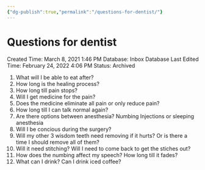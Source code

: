 ```yaml
---
{"dg-publish":true,"permalink":"/questions-for-dentist/"}
---
```


# Questions for dentist

Created Time: March 8, 2021 1:46 PM
Database: Inbox Database
Last Edited Time: February 24, 2022 4:06 PM
Status: Archived

1. What will I be able to eat after?
2. How long is the healing process? 
3. How long till pain stops?
4. Will I get medicine for the pain?
5. Does the medicine eliminate all pain or only reduce pain?
6. How long till I can talk normal again?
7. Are there options between anesthesia? Numbing Injections or sleeping anesthesia
8. Will I be concious during the surgery?
9. Will my other 3 wisdom teeth need removing if it hurts? Or is there a time I should remove all of them?
10. Will it need stitching? Will I need to come back to get the stiches out?
11. How does the numbing affect my speech? How long till it fades?
12. What can I drink? Can I drink iced coffee?